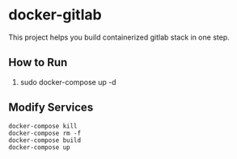 # docker-gitlab
This project helps you build containerized gitlab stack in one step.

## How to Run
1. sudo docker-compose up -d


## Modify Services
```
docker-compose kill
docker-compose rm -f
docker-compose build
docker-compose up
```
 
